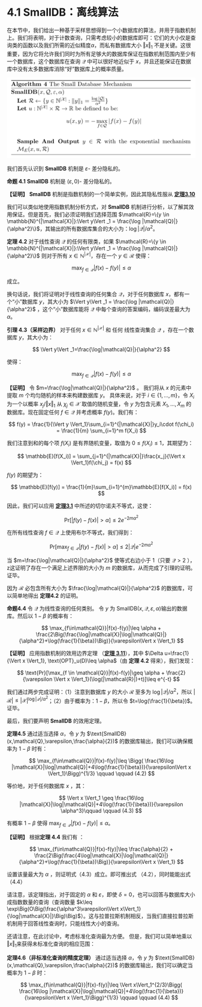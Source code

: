 # 4.1 SmallDB：离线算法

在本节中，我们给出一种基于采样思想得到一个小数据库的算法，并用于指数机制上。我们将表明，对于计数查询，只需考虑较小的数据库即可：它们的大小仅是查询类的函数以及我们所需的近似精度$\alpha$，而私有数据库大小 $\Vert x\Vert _1$ 不是关键。这很重要，因为它将允许我们同时为所有足够大的数据库保证在指数机制范围内至少有一个数据库，这个数据库在查询 $\mathcal{Q}$ 中可以很好地近似于 $x$，并且还能保证在数据库中没有太多数据库消除“好”数据库上的概率质量。

![SmallDB](/4-Releasing-Linear-Quries-with-Correlated-Error/img/SmallDB.png)

我们首先认识到 **SmallDB** 机制是 $\varepsilon$- 差分隐私的。

**命题 4.1** **SmallDB** 机制是 $(\varepsilon,0)$- 差分隐私的。

**【证明】** **SmallDB** 机制是指数机制的一个简单实例，因此其隐私性服从 [**定理3.10**](/3-Basic-Techniques-and-Composition-Theorems/The-exponential-mechanism.html)

我们可以类似地使用指数机制分析方式，对 **SmallDB** 机制进行分析，以了解其效用保证。但是首先，我们必须证明我们选择范围 $\mathcal{R}=\{y \in \mathbb{N}^{|\mathcal{X}|}:\Vert y\Vert _1 = \frac{\log |\mathcal{Q}|}{\alpha^2}\}$，其输出的所有数据库集合的大小为：$\log |\mathcal{Q}|/\alpha^2$。

**定理 4.2** 对于线性查询 $\mathcal{Q}$ 的任何有限类，如果 $\mathcal{R}=\{y \in \mathbb{N}^{|\mathcal{X}|}:\Vert y\Vert _1 = \frac{\log |\mathcal{Q}|}{\alpha^2}\}$ 则对于所有 $x \in \mathbb{N}^{|\mathcal{X}|}$，存在一个 $y \in \mathcal{R}$ 使得：

$$
\max_{f\in \mathcal{Q}}|f(x)-f(y)|\leq \alpha
$$

成立。

换句话说，我们将证明对于线性查询的任何集合 $\mathcal{Q}$，对于任何数据库 $x$，都有一个“小”数据库 $y$，其大小为 $\Vert y\Vert _1 = \frac{\log |\mathcal{Q}|}{\alpha^2}$ ，这个“小”数据库能将 $\mathcal{Q}$ 中每个查询的答案编码，编码误差最大为
$\alpha$。

**引理 4.3（采样边界）** 对于任何 $x \in \mathbb{N}^{|\mathcal{X}|}$ 和 任何
线性查询集合 $\mathcal{Q}$ ，存在一个数据库 $y$，其大小为：

$$
\Vert y\Vert _1=\frac{\log|\mathcal{Q}|}{\alpha^2}
$$

使得：

$$
\max_{f\in \mathcal{Q}}|f(x)-f(y)|\leq \alpha
$$

**【证明】** 令 $m=\frac{\log|\mathcal{Q}|}{\alpha^2}$ 。 我们将从 $x$ 的元素中提取 $m$ 个均匀随机的样本来构建数据库 $y$。 具体来说，对于 $i \in \{1,...,m\}$，令 $X_i$ 为一个以概率  $x_j/\Vert x \Vert_1$ 从 $\chi_j \in \mathcal{X}$ 取值的随机变量，令 $y$ 为包含元素 $X_1,...,X_m$ 的数据库。现在固定任何 $f\in \mathcal{Q}$ 并考虑概率 $f(y)$。我们有：

$$
f(y) = \frac{1}{\Vert y \Vert_1}\sum_{i=1}^{|\mathcal{X}|}y_i\cdot f(\chi_i) = \frac{1}{m} \sum_{i=1}^m f(X_i)
$$

我们注意到和的每个项 $f(X_i)$ 是有界随机变量，取值为 $0 \leq f(X_i) \leq 1$，其期望为：

$$
\mathbb{E}[f(X_i)] = \sum_{j=1}^{|\mathcal{X}|}\frac{x_j}{\Vert x \Vert_1}f(\chi_j) = f(x)
$$

$f(y)$ 的期望为：

$$
\mathbb{E}[f(y)] = \frac{1}{m}\sum_{i=1}^{m}\mathbb{E}[f(X_i)] = f(x)
$$

因此，我们可以应用 [**定理3.1**](/3-Basic-Techniques-and-Composition-Theorems/Useful-probabilistic-tools.html) 中所述的切尔诺夫不等式，这使：

$$
\text{Pr}[|f(y)-f(x)|>\alpha]\leq 2e^{-2m\alpha^2}
$$

在所有线性查询 $f \in \mathcal{Q}$ 上使用布尔不等式，我们得到：

$$
\text{Pr}\big[\max_{f \in \mathcal{Q}}|f(y)-f(x)|>\alpha\big]\leq 2|\mathcal{Q}|e^{-2m\alpha^2}
$$

当 $m=\frac{\log|\mathcal{Q}|}{\alpha^2}$ 使等式右边小于 $1$（只要 $\mathcal{Q}>2$ ），z这证明了存在一个满足上述界限的大小为 $m$ 的数据库，从而完成了引理的证明。证毕。

因为 $\mathcal{R}$ 必包含所有大小为 $\frac{\log|\mathcal{Q}|}{\alpha^2}$ 的数据库，可以简单地得出 **定理4.2** 的证明。

**命题4.4** 令 $\mathcal{Q}$ 为线性查询的任何类别。 令 $y$ 为
$\text{SmallDB}(x,\mathcal{Q},\varepsilon,\alpha)$输出的数据库。然后以 $1-\beta$ 的概率有：

$$
\max_{f\in\mathcal{Q}}|f(x)-f(y)|\leq \alpha + \frac{2\Big(\frac{\log|\mathcal{X}|\log|\mathcal{Q}|}{\alpha^2}+\log(\frac{1}{\beta})\Big)}{\varepsilon\Vert x \Vert_1}
$$

**【证明】** 应用指数机制的效用边界定理 （[**定理 3.11**](/3-Basic-Techniques-and-Composition-Theorems/The-exponential-mechanism.html)），其中 $\Delta u=\frac{1}{\Vert x \Vert_1}, \text{OPT}_u(D)\leq \alpha$（由 **定理 4.2** 得来），我们发现：

$$
\text{Pr}[\max_{f \in \mathcal{Q}}|f(x)-f(y)|\geq \alpha + \frac{2}{\varepsilon \Vert x \Vert_1}(\log(|\mathcal{R}|)+t)]\leq e^{-t}
$$

我们通过两步完成证明：（1）注意到数据库 $y$ 的大小 $\mathcal{R}$ 至多为 $\log|\mathcal{Q}|/\alpha^2$，所以 $|\mathcal{R}|\leq |\mathcal{X}|^{\log|\mathcal{Q}|/\alpha^2}$；（2）由于概率为：$1-\beta$，所以令 $t=\log(\frac{1}{\beta})$。证毕。

最后，我们要声明 **SmallDB** 的效用定理。

**定理4.5** 通过适当选择 $\alpha$，令 $y$ 为 $\text{SmallDB}(x,\mathcal{Q},\varepsilon,\frac{\alpha}{2})$ 的数据库输出，我们可以确保概率为 $1-\beta$ 时有：

$$
\max_{f\in\mathcal{Q}}|f(x)-f(y)|\leq \Bigg( \frac{16\log |\mathcal{X}|\log|\mathcal{Q}|+4\log(\frac{1}{\beta})}{\varepsilon\Vert x \Vert_1}\Bigg)^{1/3}    \qquad \qquad (4.2)
$$

等价地，对于任何数据库 $x$ ，其：

$$
\Vert x \Vert_1 \geq \frac{16\log |\mathcal{X}|\log|\mathcal{Q}|+4\log(\frac{1}{\beta})}{\varepsilon \alpha^3}\qquad \qquad (4.3)
$$

有概率 $1-\beta$ 使得 $\max_{f\in\mathcal{Q}}|f(x)-f(y)|\leq \alpha$。

**【证明】** 根据**定理 4.4** 我们有 ：

$$
\max_{f\in\mathcal{Q}}|f(x)-f(y)|\leq \frac{\alpha}{2} + \frac{2\Big(\frac{4\log|\mathcal{X}|\log|\mathcal{Q}|}{\alpha^2}+\log(\frac{1}{\beta})\Big)}{\varepsilon\Vert x \Vert_1}
$$

设置该量最大为 $\alpha$ ，则证明式（4.3）成立。即可推出式 （4.2），同时能能出式（4.4）

请注意，该定理指出，对于固定的 $\alpha$ 和 $\varepsilon$，即使 $\delta=0$，也可以回答与数据库大小成指数数量的查询（查询数量 $k\leq \exp\Big(O\Big(\frac{\alpha^3\varepsilon\Vert x\Vert_1}{\log|\mathcal{X}|}\Big)\Big)$）。这与拉普拉斯机制相反，当我们直接拉普拉斯机制用于回答线性查询时，只能线性大小的查询。

还请注意，在此讨论中，考虑标准化查询最为方便。 但是，我们可以简单地乘以 $\Vert x \Vert_1$来获得未标准化查询的相应范围：

**定理4.6（非标准化查询的精度定理）** 通过适当选择 $\alpha$，令 $y$ 为 $\text{SmallDB}(x,\mathcal{Q},\varepsilon,\frac{\alpha}{2})$ 的数据库输出，我们可以确定当概率为 $1-\beta$ 时：

$$
\max_{f\in\mathcal{Q}}|f(x)-f(y)|\leq \Vert x\Vert_1^{2/3}\Bigg( \frac{16\log |\mathcal{X}|\log|\mathcal{Q}|+4\log(\frac{1}{\beta})}{\varepsilon\Vert x \Vert_1}\Bigg)^{1/3}    \qquad \qquad (4.4)
$$
